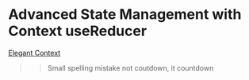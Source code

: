 # Advanced State Management with Context useReducer

[Elegant Context](https://sathish-kumar-repo.github.io/elegant-context-twrjfmu/)

> > Small spelling mistake not coutdown, it countdown
